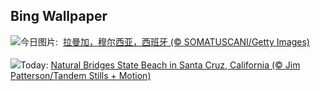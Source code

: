 ## Bing Wallpaper
![](https://www.bing.com/th?id=OHR.SardineBurial_ZH-CN9563091726_UHD.jpg&w=1000)今日图片: &nbsp;[拉曼加，穆尔西亚，西班牙 (© SOMATUSCANI/Getty Images)](https://www.bing.com/th?id=OHR.SardineBurial_ZH-CN9563091726_UHD.jpg)
<br><br/>
![](https://www.bing.com/th?id=OHR.CormorantBridge_EN-US1902862286_UHD.jpg&w=1000)Today: [Natural Bridges State Beach in Santa Cruz, California (© Jim Patterson/Tandem Stills + Motion)](https://www.bing.com/th?id=OHR.CormorantBridge_EN-US1902862286_UHD.jpg)
<br><br/>
